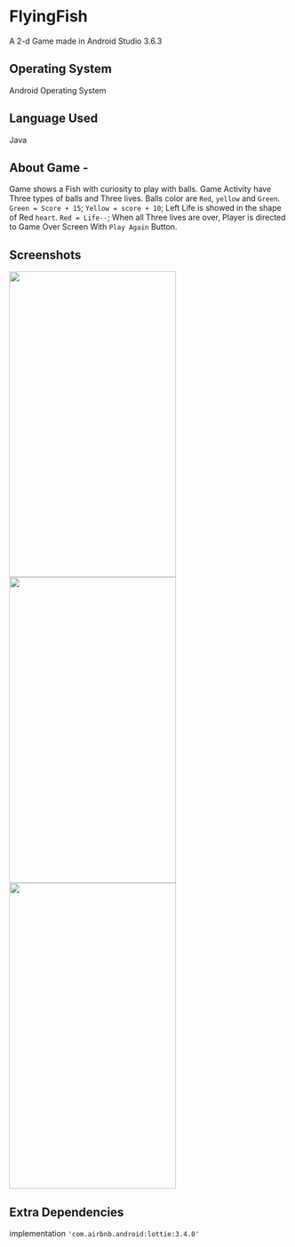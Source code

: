 # FlyingFish
A 2-d Game made in Android Studio 3.6.3

## Operating System
Android Operating System

## Language Used
Java

## About Game -
Game shows a Fish with curiosity to play with balls.
Game Activity have Three types of balls and Three lives.
Balls color are `Red`, `yellow` and `Green`.
`Green = Score + 15`;
`Yellow = score + 10`;
Left Life is showed in the shape of Red `heart`.
`Red = Life--`;
When all Three lives are over, Player is directed to Game Over 
Screen With `Play Again` Button.

## Screenshots
<img src="https://user-images.githubusercontent.com/65825310/97192887-63343600-17ce-11eb-9b7a-f84b92041f1d.jpg"
 width="300" height="550"/>  <img src="https://user-images.githubusercontent.com/65825310/97192780-439d0d80-17ce-11eb-8407-8e84b18df1ef.jpg"
 width="300" height="550"/>  <img src="https://user-images.githubusercontent.com/65825310/97193203-c1f9af80-17ce-11eb-9fbc-938b54aca556.jpg"
 width="300" height="550"/>
 
 ## Extra Dependencies 
 implementation `'com.airbnb.android:lottie:3.4.0'`
 
 


